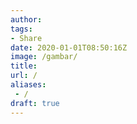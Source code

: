```yaml
---
author: 
tags:
- Share
date: 2020-01-01T08:50:16Z
image: /gambar/
title: 
url: /
aliases:
 - /
draft: true
---
```

